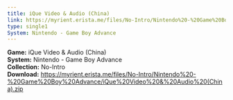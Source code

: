 ```yaml
---
title: iQue Video & Audio (China)
link: https://myrient.erista.me/files/No-Intro/Nintendo%20-%20Game%20Boy%20Advance/iQue%20Video%20&%20Audio%20(China).zip
type: single1
System: Nintendo - Game Boy Advance
---
```

<b>Game:</b> iQue Video & Audio (China)<br>
<b>System:</b> Nintendo - Game Boy Advance<br>
<b>Collection:</b> No-Intro<br>
<b>Download:</b> https://myrient.erista.me/files/No-Intro/Nintendo%20-%20Game%20Boy%20Advance/iQue%20Video%20&%20Audio%20(China).zip